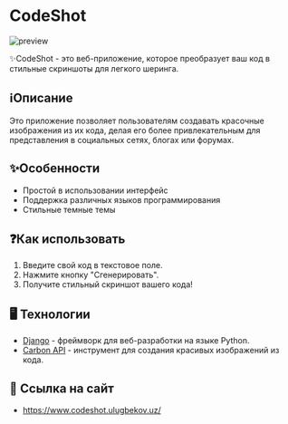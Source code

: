 # CodeShot

![preview](https://github.com/ulugbekovv/codeshot/assets/155284699/dd6c2e55-f4ae-4715-9c6f-9c950c6c3c5c)



✨CodeShot - это веб-приложение, которое преобразует ваш код в стильные скриншоты для легкого шеринга.

## ℹ️Описание

Это приложение позволяет пользователям создавать красочные изображения из их кода, делая его более привлекательным для представления в социальных сетях, блогах или форумах.

## ✨Особенности

- Простой в использовании интерфейс
- Поддержка различных языков программирования
- Стильные темные темы

## ❓Как использовать

1. Введите свой код в текстовое поле.
2. Нажмите кнопку "Сгенерировать".
3. Получите стильный скриншот вашего кода!

## 🖥 Технологии

- [Django](https://www.djangoproject.com/) - фреймворк для веб-разработки на языке Python.
- [Carbon API](https://carbon.now.sh/) - инструмент для создания красивых изображений из кода.

## 🔗 Ссылка на сайт
- https://www.codeshot.ulugbekov.uz/
